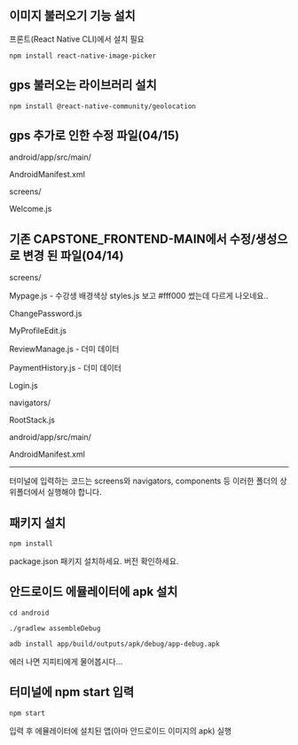 ## 이미지 불러오기 기능 설치
프론트(React Native CLI)에서 설치 필요
```
npm install react-native-image-picker
```

## gps 불러오는 라이브러리 설치
```
npm install @react-native-community/geolocation
```

## gps 추가로 인한 수정 파일(04/15)
android/app/src/main/

AndroidManifest.xml

screens/

Welcome.js

## 기존 CAPSTONE_FRONTEND-MAIN에서 수정/생성으로 변경 된 파일(04/14)
screens/

Mypage.js - 수강생 배경색상 styles.js 보고 #fff000 썼는데 다르게 나오네요..

ChangePassword.js

MyProfileEdit.js

ReviewManage.js - 더미 데이터

PaymentHistory.js - 더미 데이터

Login.js

navigators/

RootStack.js

android/app/src/main/

AndroidManifest.xml

---

터미널에 입력하는 코드는 screens와 navigators, components 등 이러한 폴더의 상위폴더에서 실행해야 합니다.


## 패키지 설치
```
npm install
```
package.json 패키지 설치하세요.
버전 확인하세요.


## 안드로이드 에뮬레이터에 apk 설치
```
cd android
```
```
./gradlew assembleDebug
```
```
adb install app/build/outputs/apk/debug/app-debug.apk
```
에러 나면 지피티에게 물어봅시다...


##  터미널에 npm start 입력
```
npm start
```
입력 후 에뮬레이터에 설치된 앱(아마 안드로이드 이미지의 apk) 실행
